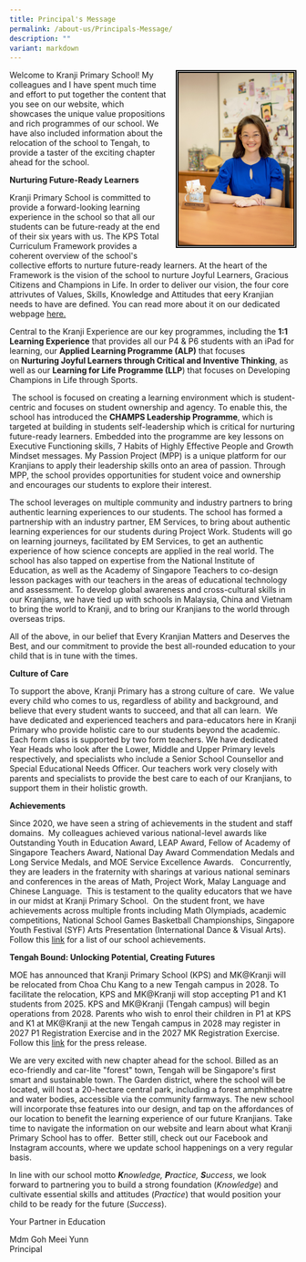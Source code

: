 ```yaml
---
title: Principal's Message
permalink: /about-us/Principals-Message/
description: ""
variant: markdown
---
```

<img style="width:40%;height:50% ; border:5px double black; float: right; margin: 0px 0px 15px 15px;" src="/images/About%20Us/Principal's%20Message/P1.jpg">

<p>
Welcome to Kranji Primary School! My colleagues and I have spent much time and effort to put together the content that you see on our website, which showcases the unique value propositions and rich programmes of our school. We have also included information about the relocation of the school to Tengah, to provide a taster of the exciting chapter ahead for the school.
</p>

**Nurturing Future-Ready Learners**

<p>Kranji Primary School is committed to provide a forward-looking learning experience in the school so that all our students can be future-ready at the end of their six years with us. The KPS Total Curriculum Framework provides a coherent overview of the school's collective efforts to nurture future-ready learners. At the heart of the Framework is the vision of the school to nurture Joyful Learners, Gracious Citizens and Champions in Life. In order to deliver our vision, the four core attrivutes of Values, Skills, Knowledge and Attitudes that eery Kranjian needs to have are defined. You can read more about it on our dedicated webpage&nbsp;<a href="https://www.kranjipri.moe.edu.sg/our-curriculum/total-curriculum-framework/introduction/">here. </a>
</p>
  

Central to the Kranji Experience are our key programmes, including the&nbsp;**1:1 Learning Experience**&nbsp;that provides all our P4 &amp; P6 students with an iPad for learning, our&nbsp;**Applied Learning Programme (ALP)** that focuses on&nbsp;**Nurturing Joyful Learners through Critical and Inventive Thinking**, as well as our **Learning for Life Programme (LLP**) that focuses on&nbsp;Developing Champions in Life through Sports.

&nbsp;The school is focused on creating a learning environment which is student-centric and focuses on student ownership and agency. To enable this, the school has introduced the **CHAMPS Leadership Programme**, which is targeted at building in students self-leadership which is critical for nurturing future-ready learners. Embedded into the programme are key lessons on Executive Functioning skills, 7 Habits of Highly Effective People and Growth Mindset messages. My Passion Project (MPP) is a unique platform for our Kranjians to apply their leadership skills onto an area of passion. Through MPP, the school provides opportunities for student voice and ownership and encourages our students to explore their interest.

The school leverages on multiple community and industry partners to bring authentic learning experiences to our students. The school has formed a partnership with an industry partner, EM Services, to bring about authentic learning experiences for our students during Project Work. Students will go on learning journeys, facilitated by EM Services, to get an authentic experience of how science concepts are applied in the real world. The school has also tapped on expertise from the National Institute of Education, as well as the Academy of Singapore Teachers to co-design lesson packages with our teachers in the areas of educational technology and assessment. To develop global awareness and cross-cultural skills in our Kranjians, we have tied up with schools in Malaysia, China and Vietnam to bring the world to Kranji, and to bring our Kranjians to the world through overseas trips.

All of the above, in our belief that Every Kranjian Matters and Deserves the Best, and our commitment to provide the best all-rounded education to your child that is in tune with the times.&nbsp;

  

**Culture of Care**

To support the above, Kranji Primary has a strong culture of care.&nbsp; We value every child who comes to us, regardless of ability and background, and believe that every student wants to succeed, and that all can learn.&nbsp; We have dedicated and experienced teachers and para-educators here in Kranji Primary who provide holistic care to our students beyond the academic. Each form class is supported by two form teachers. We have dedicated Year Heads who look after the Lower, Middle and Upper Primary levels respectively, and specialists who include a Senior School Counsellor and Special Educational Needs Officer. Our teachers work very closely with parents and specialists to provide the best care to each of our Kranjians, to support them in their holistic growth.

  

**Achievements**

Since 2020, we have seen a string of achievements in the student and staff domains.&nbsp; My colleagues achieved various national-level awards like Outstanding&nbsp;Youth in Education Award, LEAP Award,&nbsp;Fellow of Academy of Singapore Teachers Award,&nbsp;National Day Award Commendation Medals and Long Service Medals, and MOE Service Excellence Awards.&nbsp; &nbsp;Concurrently, they are leaders in the fraternity with sharings at various national seminars and conferences in the areas of Math, Project Work, Malay Language and Chinese Language.&nbsp; This is testament to the quality educators that we have in our midst at Kranji Primary School.&nbsp; On the student front, we have achievements across multiple fronts including Math Olympiads, academic competitions,&nbsp;National School Games Basketball Championships,&nbsp;Singapore Youth Festival (SYF) Arts Presentation (International Dance &amp; Visual Arts).&nbsp; Follow this [link](https://kranjipri.moe.edu.sg/life-at-kranji/achievements/student-and-school-achievement/) for a list of our school achievements.

**Tengah Bound: Unlocking Potential, Creating Futures**

MOE has announced that Kranji Primary School (KPS) and MK@Kranji will be relocated from Choa Chu Kang to a new Tengah campus in 2028. To facilitate the relocation, KPS and MK@Kranji will stop accepting P1 and K1 students from 2025. KPS and MK@Kranji (Tengah campus) will begin operations from 2028. Parents who wish to enrol their children in P1 at KPS and K1 at MK@Kranji at the new Tengah campus in 2028 may register in 2027 P1 Registration Exercise and in the 2027 MK Registration Exercise. Follow this [link](https://www.moe.gov.sg/news/press-releases/20240116-meeting-shifting-demand-for-school-and-preschool-places-across-singapore) for the press release.

We are very excited with new chapter ahead for the school. Billed as an  eco-friendly and car-lite "forest" town, Tengah will be Singapore's first smart and sustainable town. The Garden district, where the school will be located, will host a 20-hectare central park, including a forest amphitheatre and water bodies, accessible via the community farmways. The new school will incorporate thse features into our design, and tap on the affordances of our location to benefit the learning experience of our future Kranjians.
Take time to navigate the information on our website and learn about what Kranji Primary School has to offer.&nbsp; Better still, check out our Facebook and Instagram accounts, where we update school happenings on a very regular basis.

In line with our school motto&nbsp;**_K_**_nowledge,&nbsp;**P**ractice,&nbsp;**S**uccess_, we look forward to partnering you to build a strong foundation (_Knowledge_)&nbsp;and cultivate essential skills and attitudes (_Practice_) that would position your child to be ready for the future (_Success_).

  

Your Partner in Education  

Mdm Goh Meei Yunn<br>Principal